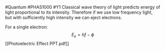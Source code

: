 #Quantum #PHAS1000 #Y1 
Classical wave theory of light predicts energy of light proportional to its intensity. Therefore if we use low frequency light, but with sufficiently high intensity we can eject electrons.

For a single electron:
$$E_{e}=hf-\phi$$
[[Photoelectric Effect PPT.pdf]]